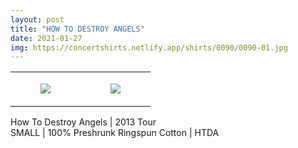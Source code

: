 ```yaml
---
layout: post
title: "HOW TO DESTROY ANGELS"
date: 2021-01-27
img: https://concertshirts.netlify.app/shirts/0090/0090-01.jpg
---
```




<table style="width:100%;"><tr><td style="vertical-align:top;">
      <figure class="tmblr-full" data-orig-height="2048" data-orig-width="1365" data-orig-src="https://concertshirts.netlify.app/shirts/0090/0090-01.jpg"><img src="https://64.media.tumblr.com/701d798128892cfd3b4e7c77d54d4163/f271961406fa3c78-c9/s540x810/4ce2e2cc61512f2c80db1c1d28bb95beb3544b9e.jpg" data-orig-height="2048" data-orig-width="1365" data-orig-src="https://concertshirts.netlify.app/shirts/0090/0090-01.jpg"/></figure></td>
    <td style="vertical-align:top;">
      <figure class="tmblr-full" data-orig-height="2048" data-orig-width="1365" data-orig-src="https://concertshirts.netlify.app/shirts/0090/0090-02.jpg"><img src="https://64.media.tumblr.com/2b69323d0531131d94d46427945a9969/f271961406fa3c78-15/s540x810/f44c3579ee2c32de2418ad144046e59faf9bab59.jpg" data-orig-height="2048" data-orig-width="1365" data-orig-src="https://concertshirts.netlify.app/shirts/0090/0090-02.jpg"/></figure></td>
  </tr></table><p>
  How To Destroy Angels | 2013 Tour<br/>SMALL | 100% Preshrunk Ringspun Cotton | HTDA
</p>
